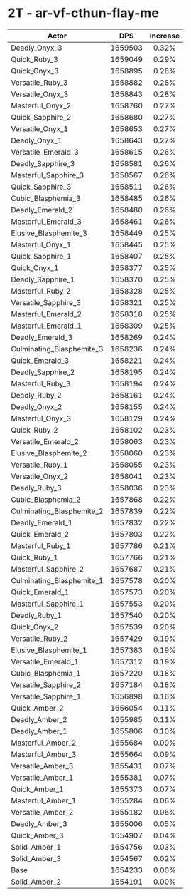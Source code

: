 # 2T - ar-vf-cthun-flay-me
| Actor | DPS | Increase |
|---|:---:|:---:|
|Deadly_Onyx_3|1659503|0.32%|
|Quick_Ruby_3|1659049|0.29%|
|Quick_Onyx_3|1658895|0.28%|
|Versatile_Ruby_3|1658882|0.28%|
|Versatile_Onyx_3|1658843|0.28%|
|Masterful_Onyx_2|1658760|0.27%|
|Quick_Sapphire_2|1658680|0.27%|
|Versatile_Onyx_1|1658653|0.27%|
|Deadly_Onyx_1|1658643|0.27%|
|Versatile_Emerald_3|1658615|0.26%|
|Deadly_Sapphire_3|1658581|0.26%|
|Masterful_Sapphire_3|1658567|0.26%|
|Quick_Sapphire_3|1658511|0.26%|
|Cubic_Blasphemia_3|1658485|0.26%|
|Deadly_Emerald_2|1658480|0.26%|
|Masterful_Emerald_3|1658461|0.26%|
|Elusive_Blasphemite_3|1658449|0.25%|
|Masterful_Onyx_1|1658445|0.25%|
|Quick_Sapphire_1|1658407|0.25%|
|Quick_Onyx_1|1658377|0.25%|
|Deadly_Sapphire_1|1658370|0.25%|
|Masterful_Ruby_2|1658328|0.25%|
|Versatile_Sapphire_3|1658321|0.25%|
|Masterful_Emerald_2|1658318|0.25%|
|Masterful_Emerald_1|1658309|0.25%|
|Deadly_Emerald_3|1658269|0.24%|
|Culminating_Blasphemite_3|1658236|0.24%|
|Quick_Emerald_3|1658221|0.24%|
|Deadly_Sapphire_2|1658195|0.24%|
|Masterful_Ruby_3|1658194|0.24%|
|Deadly_Ruby_2|1658161|0.24%|
|Deadly_Onyx_2|1658155|0.24%|
|Masterful_Onyx_3|1658129|0.24%|
|Quick_Ruby_2|1658102|0.23%|
|Versatile_Emerald_2|1658063|0.23%|
|Elusive_Blasphemite_2|1658060|0.23%|
|Versatile_Ruby_1|1658055|0.23%|
|Versatile_Onyx_2|1658041|0.23%|
|Deadly_Ruby_3|1658036|0.23%|
|Cubic_Blasphemia_2|1657868|0.22%|
|Culminating_Blasphemite_2|1657839|0.22%|
|Deadly_Emerald_1|1657832|0.22%|
|Quick_Emerald_2|1657803|0.22%|
|Masterful_Ruby_1|1657786|0.21%|
|Quick_Ruby_1|1657766|0.21%|
|Masterful_Sapphire_2|1657687|0.21%|
|Culminating_Blasphemite_1|1657578|0.20%|
|Quick_Emerald_1|1657573|0.20%|
|Masterful_Sapphire_1|1657553|0.20%|
|Deadly_Ruby_1|1657540|0.20%|
|Quick_Onyx_2|1657539|0.20%|
|Versatile_Ruby_2|1657429|0.19%|
|Elusive_Blasphemite_1|1657383|0.19%|
|Versatile_Emerald_1|1657312|0.19%|
|Cubic_Blasphemia_1|1657220|0.18%|
|Versatile_Sapphire_2|1657184|0.18%|
|Versatile_Sapphire_1|1656898|0.16%|
|Quick_Amber_2|1656054|0.11%|
|Deadly_Amber_2|1655985|0.11%|
|Deadly_Amber_1|1655806|0.10%|
|Masterful_Amber_2|1655684|0.09%|
|Masterful_Amber_3|1655664|0.09%|
|Versatile_Amber_3|1655431|0.07%|
|Versatile_Amber_1|1655381|0.07%|
|Quick_Amber_1|1655373|0.07%|
|Masterful_Amber_1|1655284|0.06%|
|Versatile_Amber_2|1655182|0.06%|
|Deadly_Amber_3|1655006|0.05%|
|Quick_Amber_3|1654907|0.04%|
|Solid_Amber_1|1654756|0.03%|
|Solid_Amber_3|1654567|0.02%|
|Base|1654233|0.00%|
|Solid_Amber_2|1654191|0.00%|
